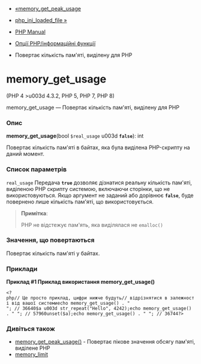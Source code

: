 - [«memory_get_peak_usage](function.memory-get-peak-usage.md)
- [php_ini_loaded_file »](function.php-ini-loaded-file.md)

- [PHP Manual](index.md)
- [Опції PHP/інформаційні функції](ref.info.md)
- Повертає кількість пам'яті, виділену для PHP

# memory_get_usage

(PHP 4 \>u003d 4.3.2, PHP 5, PHP 7, PHP 8)

memory_get_usage — Повертає кількість пам'яті, виділену для PHP

### Опис

**memory_get_usage**(bool `$real_usage` u003d **`false`**): int

Повертає кількість пам'яті в байтах, яка була виділена PHP-скрипту
на даний момент.

### Список параметрів

`real_usage`
Передача **`true`** дозволяє дізнатися реальну кількість пам'яті,
виділеною PHP скрипту системою, включаючи сторінки, що не використовуються. Якщо
аргумент не заданий або дорівнює **`false`**, буде повернено лише
кількість пам'яті, що використовується.

> **Примітка**:
>
> PHP не відстежує пам'ять, яка виділялася не `emalloc()`

### Значення, що повертаються

Повертає кількість пам'яті у байтах.

### Приклади

**Приклад #1 Приклад використання **memory_get_usage()****

` <?php// Це просто приклад, цифри нижче будуть// відрізнятися в залежності від вашої системиecho memory_get_usage() . "
"; // 36640$a u003d str_repeat("Hello", 4242);echo memory_get_usage() . "
"; // 57960unset($a);echo memory_get_usage() . "
"; // 36744?> `

### Дивіться також

- [memory_get_peak_usage()](function.memory-get-peak-usage.md) -
Повертає пікове значення обсягу пам'яті, виділене PHP
- [memory_limit](ini.core.md#ini.memory-limit)
